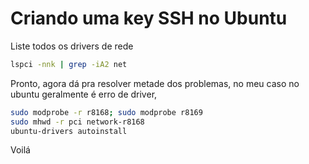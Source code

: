 # Criando uma key SSH no Ubuntu
Liste todos os drivers de rede
```bash
lspci -nnk | grep -iA2 net
```
Pronto, agora dá pra resolver metade dos problemas, no meu caso no ubuntu geralmente é erro de driver, 
```bash
sudo modprobe -r r8168; sudo modprobe r8169
sudo mhwd -r pci network-r8168
ubuntu-drivers autoinstall
```
Voilá

